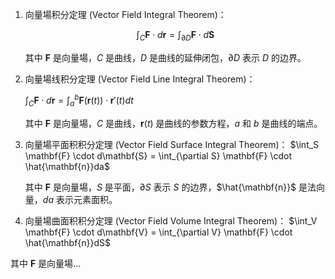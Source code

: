 1. 向量場积分定理 (Vector Field Integral Theorem)：

    $$\int_C \mathbf{F} \cdot d\mathbf{r} = \int_{\partial D} \mathbf{F} \cdot d\mathbf{S}$$

    其中 $\mathbf{F}$ 是向量場，$C$ 是曲线，$D$ 是曲线的延伸闭包，$\partial D$ 表示 $D$ 的边界。

2. 向量場线积分定理 (Vector Field Line Integral Theorem)：

    $\int_C \mathbf{F} \cdot d\mathbf{r} = \int_a^b \mathbf{F}(\mathbf{r}(t)) \cdot \mathbf{r}'(t)dt$

    其中 $\mathbf{F}$ 是向量場，$C$ 是曲线，$\mathbf{r}(t)$ 是曲线的参数方程，$a$ 和 $b$ 是曲线的端点。

3. 向量場平面积积分定理 (Vector Field Surface Integral Theorem)：
    $\int_S \mathbf{F} \cdot d\mathbf{S} = \int_{\partial S} \mathbf{F} \cdot \hat{\mathbf{n}}da$

    其中 $\mathbf{F}$ 是向量場，$S$ 是平面，$\partial S$ 表示 $S$ 的边界，$\hat{\mathbf{n}}$ 是法向量，$da$ 表示元素面积。

4. 向量場曲面积积分定理 (Vector Field Volume Integral Theorem)：
    $\int_V \mathbf{F} \cdot d\mathbf{V} = \int_{\partial V} \mathbf{F} \cdot \hat{\mathbf{n}}dS$

其中 $\mathbf{F}$ 是向量場...